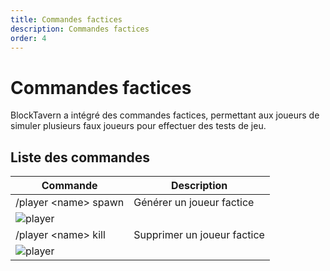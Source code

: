 ```yaml
---
title: Commandes factices
description: Commandes factices
order: 4
---
```



# Commandes factices

BlockTavern a intégré des commandes factices, permettant aux joueurs de simuler plusieurs faux joueurs pour effectuer des tests de jeu.

## Liste des commandes

| Commande | Description |
| --- | --- |
| /player \<name\> spawn | Générer un joueur factice |
| ![player](/assets/GameplayGuide/dummy-command/dummy-command01.png) |  |
| /player \<name\> kill | Supprimer un joueur factice |
| ![player](/assets/GameplayGuide/dummy-command/dummy-command02.png) |  |


<Contributors />

<GitHistoryInformation />
